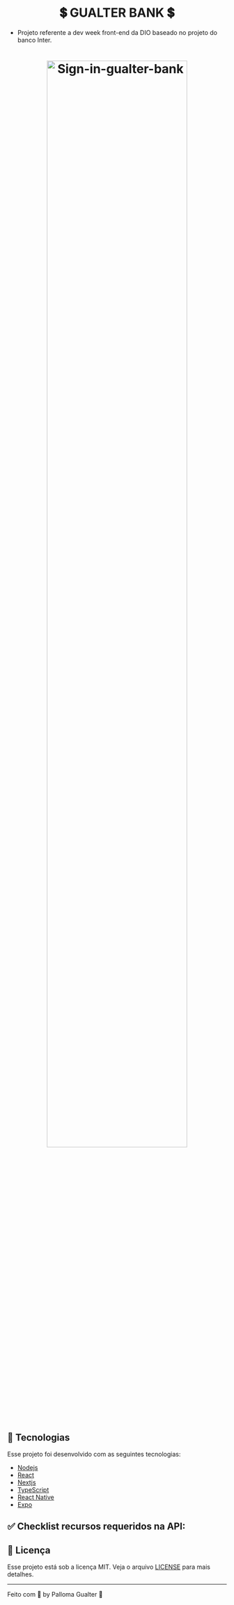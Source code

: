 <h1 align="center">
  💲 GUALTER BANK 💲
</h1>

- Projeto referente a dev week front-end da DIO baseado no projeto do banco Inter.

<h1 align="center">
    <img alt="Sign-in-gualter-bank" title="Sign-in-gualter-bank" width="80%"
    src="https://github.com/pallomagualter/spacetime/spacetime.png" />
</h1>

## 🚀 Tecnologias

Esse projeto foi desenvolvido com as seguintes tecnologias:

- [Nodejs](https://nodejs.org/en/)
- [React](https://reactjs.org)
- [Nextjs](https://nextjs.org/)
- [TypeScript](https://www.typescriptlang.org/)
- [React Native](https://facebook.github.io/react-native/)
- [Expo](https://expo.io/)
  

## ✅ Checklist recursos requeridos na API:
<!-- 
- Usuário

  - [ ] Cadastrar novo usuário
  - [ ] Efeturar login e retornar token de acesso

- PIX

  - [ ] Efetuar solicitação de PIX
  - [ ] Receber PIX

- Regras:
  - quando receber um pix, salvar na tabela de transação -->

## :memo: Licença

Esse projeto está sob a licença MIT. Veja o arquivo [LICENSE](LICENSE.md) para mais detalhes.

---

Feito com 💜 by Palloma Gualter :wave:
